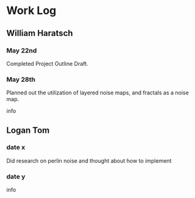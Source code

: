 # Work Log

## William Haratsch

### May 22nd

Completed Project Outline Draft.

### May 28th
Planned out the utilization of layered noise maps, and fractals as a noise map.

info


## Logan Tom

### date x

Did research on perlin noise and thought about how to implement

### date y

info
